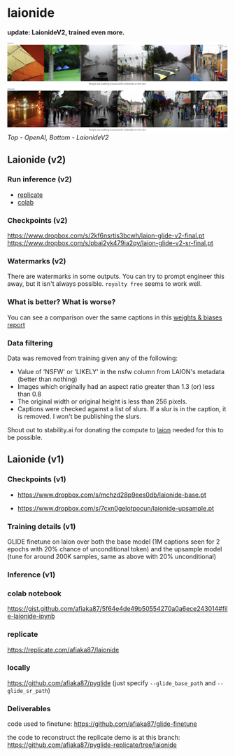 # laionide

**update: LaionideV2, trained even more.**

![/compare.png](/compare.png)
_Top - OpenAI, Bottom - LaionideV2_

## Laionide (v2)

### Run inference (v2)

- [replicate](https://replicate.com/afiaka87/laionide)
- [colab](https://gist.github.com/afiaka87/b1500fd06a9d5991d7bd90aa9c2dc6da#file-laionide-v2-ipynb)

### Checkpoints (v2)
https://www.dropbox.com/s/2kf6nsrtis3bcwh/laion-glide-v2-final.pt
https://www.dropbox.com/s/pbai2yk479ia2qy/laion-glide-v2-sr-final.pt

### Watermarks (v2)

There are watermarks in some outputs. You can try to prompt engineer this away, but it isn't always possible. `royalty free` seems to work well. 

### What is better? What is worse?

You can see a comparison over the same captions in this [weights & biases report](https://wandb.ai/afiaka87/glide_compare/reports/Finetuning-GLIDE-on-LAION-does-it-work---VmlldzoxNTg3MTkz)

### Data filtering

Data was removed from training given any of the following:
- Value of 'NSFW' or 'LIKELY' in the nsfw column from LAION's metadata (better than nothing)
- Images which originally had an aspect ratio greater than 1.3 (or) less than 0.8
- The original width or original height is less than 256 pixels.
- Captions were checked against a list of slurs. If a slur is in the caption, it is removed. I won't be publishing the slurs.

Shout out to stability.ai for donating the compute to [laion](https://discord.gg/8pSACZJk) needed for this to be possible.

## Laionide (v1)
### Checkpoints (v1)

- https://www.dropbox.com/s/mchzd28p9ees0db/laionide-base.pt

- https://www.dropbox.com/s/7cxn0gelotpocun/laionide-upsample.pt

### Training details (v1)

GLIDE finetune on laion over both the base model (1M captions seen for 2 epochs with 20% chance of unconditional token) and the upsample model (tune for around 200K samples, same as above with 20% unconditional)

### Inference (v1)

### colab notebook
https://gist.github.com/afiaka87/5f64e4de49b50554270a0a6ece243014#file-laionide-ipynb

### replicate
https://replicate.com/afiaka87/laionide

### locally

https://github.com/afiaka87/pyglide
(just specify `--glide_base_path` and `--glide_sr_path`)

### Deliverables

code used to finetune:
https://github.com/afiaka87/glide-finetune

the code to reconstruct the replicate demo is at this branch:
https://github.com/afiaka87/pyglide-replicate/tree/laionide
